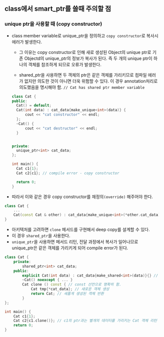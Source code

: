 ## class에서 smart_ptr를 쓸때 주의할 점

### unique ptr을 사용할 때 (copy constructor)

- class member variable로 unique_ptr을 정의하고 `copy constructor`로 복사시 에러가 발생한다.

  - 그 이유는 copy constructor로 인해 새로 생성된 Object의 unique ptr로 기존 Objectd의 unique_ptr의 정보가 복사가 된다. 즉 두 개의 unique ptr이 하나의 객체를 참조하게 되므로 오류가 발생한다.

  - shared_ptr을 사용하면 두 객체의 ptr은 같은 객체를 가리키므로 컴파일 에러가 없지만 의도한 것이 아니면 더욱 위험할 수 있다. 이 경우 annotation처리로 의도했음을 명시해야 함. `// Cat has shared ptr member variable`

  ```cpp
  class Cat {
  public:
  	Cat() = default;
  	Cat(int data) : cat_data{make_unique<int>(data)} {
  		cout << "cat constructor" << endl;
  	};
  	~Cat() {
  		cout << "cat destructor" << endl;
  	}


  private:
  	unique_ptr<int> cat_data;
  };

  int main() {
  	Cat c1{1};
  	Cat c2{c1}; // compile error - copy constructor

  	return 0;
  }
  ```

- 따라서 이와 같은 경우 copy constructor를 재정의`(override)` 해주어야 한다.

```cpp
class Cat {
	...
	Cat(const Cat & other) : cat_data{make_unique<int>(*other.cat_data)}{} // copy constructor override
}
```

- 아키텍처를 고려하면 `clone` 메서드를 구현해서 deep copy를 설계할 수 있다.
- 이 경우 `shared_ptr`을 사용한다.
- `unique_ptr`을 사용하면 메서드 리턴, 전달 과정에서 복사가 일어나므로 unique_ptr은 같은 객체를 가리키게 되어 compile error가 된다.

```cpp
class Cat {
	private:
		shared_ptr<int> cat_data;
	public:
		explicit Cat(int data) : cat_data{make_shared<int>(data)}{} // shared ptr을 가짐
		~Cat() noexcept { ... }
		Cat clone () const { // const 선언으로 명확히 함.
			Cat tmp{*cat_data}; // 새로운 객체 생성
			return Cat; // 새롭게 생성된 객체 반환
		}
};

int main() {
	Cat c1{1};
	Cat c2{c1.clone()}; // c1의 ptr과는 별개의 데이터를 가리키는 Cat 객체 리턴 - copy constructor deep copy 가능.
	return 0;
}
```